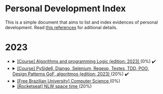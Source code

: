 # Personal Development Index

This is a simple document that aims to list and index evidences of personal development. Read [this references](./docs/references.md) for aditional details.

<h1>2023</h1>
<ul>
 <li>
    <details> 
      <summary>
        <a href="https://www.udemy.com/course/curso-algoritmos-logica-de-programacao/">[Course] </a> <a href=""> Algorithms and programming Logic (edition: 2023) </a> (0%) ✔️
      </summary>
      <ul>
        <li>
          Started: 18/04/2023
        </li>
        <li>
          Finished: -
        </li>
      </ul>
      </details>
  </li>
  <li>
    <details> 
      <summary>
        <a href="https://www.udemy.com/course/python-3-do-zero-ao-avancado/">[Course] </a> <a href=""> PySide6, Django, Selenium, Regexp, Testes, TDD, POO, Design Patterns GoF, algoritmos (edition: 2023) </a> (20%) ✔️
      </summary>
      <ul>
        <li>
          Started: 18/04/2023
        </li>
        <li>
          Finished: -
        </li>
      </ul>
      </details>
  </li>
  <li>
    <details> 
      <summary>
        <a href="https://github.com/Universidade-Livre/ciencia-da-computacao">[Free Brazilian University] </a> <a href=""> Computer Science </a> (0%)
      </summary>
      <ul>
        <li>
          Started: 20/04/2023
        </li>
        <li>
          Finished: -
        </li>
      </ul>
      </details>
  </li>
  <details> 
      <summary>
        <a href="">[Rocketseat] </a> <a href=""> NLW space time </a> (20%)
      </summary>
      <ul>
        <li>
          Started: -
        </li>
        <li>
          Finished: -
        </li>
      </ul>
      </details>
  </li>
<ul>
